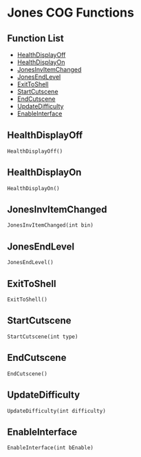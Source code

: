 # Jones COG Functions

## Function List

- [HealthDisplayOff](#healthdisplayoff)
- [HealthDisplayOn](#healthdisplayon)
- [JonesInvItemChanged](#jonesinvitemchanged)
- [JonesEndLevel](#jonesendlevel)
- [ExitToShell](#exittoshell)
- [StartCutscene](#startcutscene)
- [EndCutscene](#endcutscene)
- [UpdateDifficulty](#updatedifficulty)
- [EnableInterface](#enableinterface)

## HealthDisplayOff

```cog
HealthDisplayOff()
```

## HealthDisplayOn

```cog
HealthDisplayOn()
```

## JonesInvItemChanged

```cog
JonesInvItemChanged(int bin)
```

## JonesEndLevel

```cog
JonesEndLevel()
```

## ExitToShell

```cog
ExitToShell()
```

## StartCutscene

```cog
StartCutscene(int type)
```

## EndCutscene

```cog
EndCutscene()
```

## UpdateDifficulty

```cog
UpdateDifficulty(int difficulty)
```

## EnableInterface

```cog
EnableInterface(int bEnable)
```

